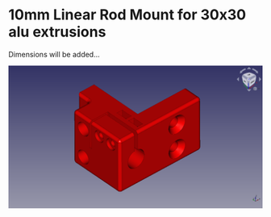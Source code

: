 # 10mm Linear Rod Mount for 30x30 alu extrusions

Dimensions will be added...  

![10mm linear rod mount for 30x30 alu extrusions](img/10mm-Linear-Rod-Holder.png)
